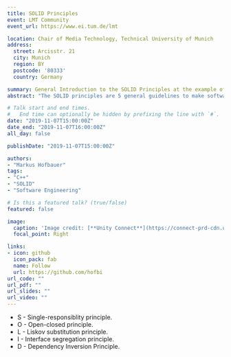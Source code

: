```yaml
---
title: SOLID Principles
event: LMT Community
event_url: https://www.ei.tum.de/lmt

location: Chair of Media Technology, Technical University of Munich
address:
  street: Arcisstr. 21
  city: Munich
  region: BY
  postcode: '80333'
  country: Germany

summary: General Introduction to the SOLID Principles at the example of C++.
abstract: "The SOLID principles are 5 general guidelines to make software more understandable, maintainable and flexible."

# Talk start and end times.
#   End time can optionally be hidden by prefixing the line with `#`.
date: "2019-11-07T15:00:00Z"
date_end: "2019-11-07T16:00:00Z"
all_day: false

publishDate: "2019-11-07T15:00:00Z"

authors:
- "Markus Hofbauer"
tags:
- "C++"
- "SOLID"
- "Software Engineering"

# Is this a featured talk? (true/false)
featured: false

image:
  caption: 'Image credit: [**Unity Connect**](https://connect-prd-cdn.unity.com/20181217/p/images/92772a4b-a074-4477-bd1b-d90d5694ef26_Solid_img1.png.1000x0x1.webp)'
  focal_point: Right

links:
- icon: github
  icon_pack: fab
  name: Follow
  url: https://github.com/hofbi
url_code: ""
url_pdf: ""
url_slides: ""
url_video: ""
---
```


* S - Single-responsiblity principle.
* O - Open-closed principle.
* L - Liskov substitution principle.
* I - Interface segregation principle.
* D - Dependency Inversion Principle.
